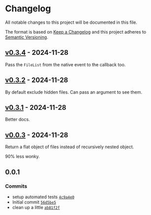 # Changelog

All notable changes to this project will be documented in this file.

The format is based on [Keep a Changelog](https://keepachangelog.com/en/1.0.0/)
and this project adheres to [Semantic Versioning](https://semver.org/spec/v2.0.0.html).

## [v0.3.4](https://github.com/substrate-system/drag-drop/compare/v0.3.2...v0.3.4) - 2024-11-28

Pass the `FileList` from the native event to the callback too.

## [v0.3.2](https://github.com/substrate-system/drag-drop/compare/v0.0.3...v0.3.2) - 2024-11-28

By default exclude hidden files. Can pass an argument to see them.

## [v0.3.1](https://github.com/substrate-system/drag-drop/compare/v0.0.3...v0.3.1) - 2024-11-28

Better docs.

## [v0.0.3](https://github.com/substrate-system/drag-drop/compare/v0.0.1...v0.0.3) - 2024-11-28

Return a flat object of files instead of recursively nested object.

90% less wonky.

## 0.0.1

### Commits

- setup automated tests [`4c9a4e0`](https://github.com/substrate-system/drag-drop/commit/4c9a4e0ddcab75ea124ac44edc0b8ec54b3ba104)
- Initial commit [`56d5be5`](https://github.com/substrate-system/drag-drop/commit/56d5be5c4b5fcbe4581d1b604ab4b4906174fe6d)
- clean up a little [`ab81f2f`](https://github.com/substrate-system/drag-drop/commit/ab81f2f67a7782349a6ff3d04ee561441592d05f)
